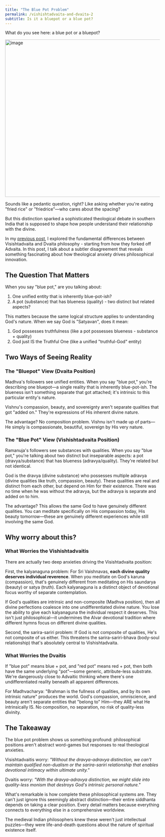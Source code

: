 ```yaml
---
title: "The Blue Pot Problem"
permalink: /vishishtadvaita-and-dvaita-2
subtitle: Is it a bluepot or a blue pot?
---
```


What do you see here: a blue pot or a bluepot?

<img width="512" height="512" alt="image" src="https://github.com/user-attachments/assets/c51ffeb2-be05-4687-8462-ce84f563d096" />

Sounds like a pedantic question, right? Like asking whether you're eating "fried rice" or "friedrice"—who cares about the spacing?

But this distinction sparked a sophisticated theological debate in southern India that is supposed to shape how people understand their relationship with the divine.

In my [previous post](https://sudhar.xyz/vishishtadvaita-and-dvaita), I explored the fundamental differences between Visishtadvaita and Dvaita philosophy - starting from how they forked off Advaita. In this post, I talk about a subtler disagreement that reveals something fascinating about how theological anxiety drives philosophical innovation.

## The Question That Matters

When you say "blue pot," are you talking about:
1. One unified entity that is inherently blue-pot-ish? 
2. A pot (substance) that has blueness (quality) - two distinct but related aspects?

This matters because the same logical structure applies to understanding God's nature. When we say God is "Satyavan", does it mean:

1. God possesses truthfulness (like a pot possesses blueness - substance + quality)
2. God just IS the Truthful One (like a unified "truthful-God" entity)

## Two Ways of Seeing Reality

### The "Bluepot" View (Dvaita Position)

Madhva's followers see unified entities. When you say "blue pot," you're describing one bluepot—a single reality that is inherently blue-pot-ish. The blueness isn't something separate that got attached; it's intrinsic to this particular entity's nature.

Vishnu's compassion, beauty, and sovereignty aren't separate qualities that got "added on." They're expressions of His inherent divine nature.

The advantage? No composition problem. Vishnu isn't made up of parts—He simply is compassionate, beautiful, sovereign by His very nature.

### The "Blue Pot" View (Vishishtadvaita Position)

Ramanuja's followers see substances with qualities. When you say "blue pot," you're talking about two distinct but inseparable aspects: a pot (dravya/substance) that has blueness (adravya/quality). They're related but not identical.

God is the dravya (divine substance) who possesses multiple adravya (divine qualities like truth, compassion, beauty). These qualities are real and distinct from each other, but depend on Him for their existence. There was no time when he was without the adravya, but the adravya is separate and added on to him.

The advantage? This allows the same God to have genuinely different qualities. You can meditate specifically on His compassion today, His beauty tomorrow—these are genuinely different experiences while still involving the same God.

## Why worry about this?

### What Worries the Vishishtadvaitis

There are actually two deep anxieties driving the Visishtadvaita position:

First, the kalyanaguna problem: For Sri Vaishnavas, **each divine quality deserves individual reverence**. When you meditate on God's karuna (compassion), that's genuinely different from meditating on His saundarya (beauty) or satya (truth). Each kalyanaguna is a distinct object of devotional focus worthy of separate contemplation.

If God's qualities are intrinsic and non-composite (Madhva position), then all divine perfections coalesce into one undifferentiated divine nature. You lose the ability to give each kalyanaguna the individual respect it deserves. This isn't just philosophical—it undermines the Alvar devotional tradition where different hymns focus on different divine qualities.

Second, the sarira-sariri problem: If God is not composite of qualities, He's not composite of us either. This threatens the sarira-sariri-bhava (body-soul relationship) that's absolutely central to Vishishtadvaita.

### What Worries the Dvaitis  

If "blue pot" means blue + pot, and "red pot" means red + pot, then both have the same underlying "pot"—some generic, attribute-less substrate. We're dangerously close to Advaitic thinking where there's one undifferentiated reality beneath all apparent differences.

For Madhvacharya: "Brahman is the fullness of qualities, and by its own intrinsic nature" produces the world. God's compassion, omniscience, and beauty aren't separate entities that "belong to" Him—they ARE what He intrinsically IS. No composition, no separation, no risk of quality-less divinity.

## The Takeaway

The blue pot problem shows us something profound: philosophical positions aren't abstract word-games but responses to real theological anxieties.

Visishtadvaitis worry: *"Without the dravya-adravya distinction, we can't maintain qualified non-dualism or the sarira-sariri relationship that enables devotional intimacy within ultimate unity."*

Dvaitis worry: *"With the dravya-adravya distinction, we might slide into quality-less monism that destroys God's intrinsic personal nature."*

What's remarkable is how complete these philosophical systems are. They can't just ignore this seemingly abstract distinction—their entire siddhanta depends on taking a clear position. Every detail matters because everything connects to everything else in a comprehensive worldview.

The medieval Indian philosophers knew these weren't just intellectual puzzles—they were life-and-death questions about the nature of spiritual existence itself.
